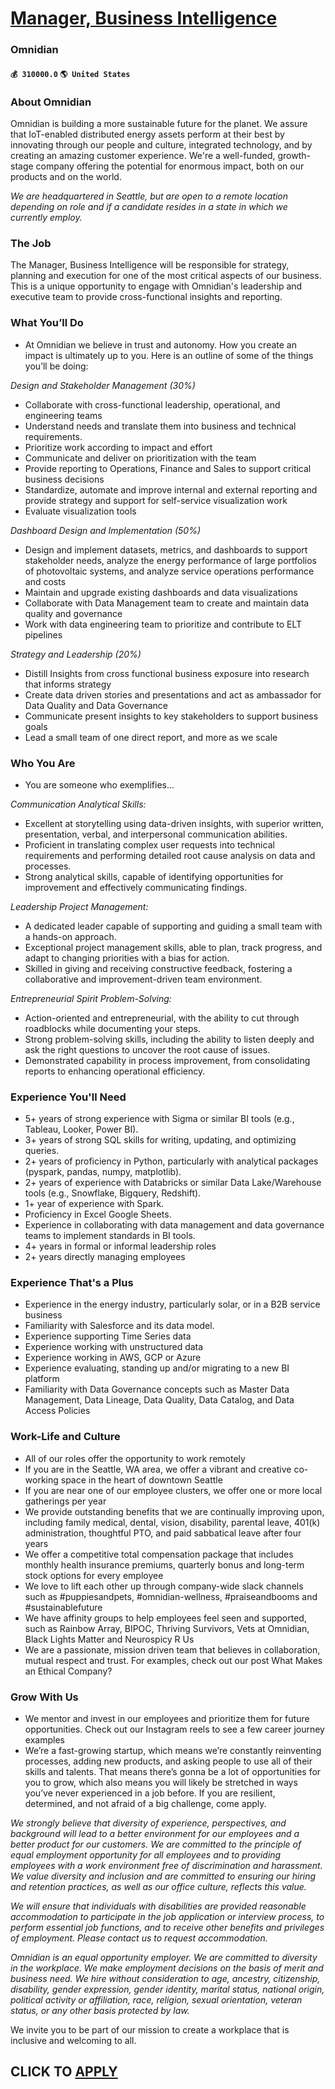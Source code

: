 # [Manager, Business Intelligence](https://www.remotewlb.com/apply/manager-business-intelligence-87234)  
### Omnidian  
#### `💰 310000.0` `🌎 United States`  

### About Omnidian

Omnidian is building a more sustainable future for the planet. We assure that IoT-enabled distributed energy assets perform at their best by innovating through our people and culture, integrated technology, and by creating an amazing customer experience. We're a well-funded, growth-stage company offering the potential for enormous impact, both on our products and on the world.

 _We are headquartered in Seattle, but are open to a remote location depending on role and if a candidate resides in a state in which we currently employ._

### The Job

The Manager, Business Intelligence will be responsible for strategy, planning and execution for one of the most critical aspects of our business. This is a unique opportunity to engage with Omnidian's leadership and executive team to provide cross-functional insights and reporting.

### What You’ll Do

  * At Omnidian we believe in trust and autonomy. How you create an impact is ultimately up to you. Here is an outline of some of the things you’ll be doing:

 _Design and Stakeholder Management (30%)_

  * Collaborate with cross-functional leadership, operational, and engineering teams
  * Understand needs and translate them into business and technical requirements.
  * Prioritize work according to impact and effort
  * Communicate and deliver on prioritization with the team
  * Provide reporting to Operations, Finance and Sales to support critical business decisions
  * Standardize, automate and improve internal and external reporting and provide strategy and support for self-service visualization work
  * Evaluate visualization tools

 _Dashboard Design and Implementation (50%)_

  * Design and implement datasets, metrics, and dashboards to support stakeholder needs, analyze the energy performance of large portfolios of photovoltaic systems, and analyze service operations performance and costs
  * Maintain and upgrade existing dashboards and data visualizations 
  * Collaborate with Data Management team to create and maintain data quality and governance
  * Work with data engineering team to prioritize and contribute to ELT pipelines

 _Strategy and Leadership (20%)_

  * Distill Insights from cross functional business exposure into research that informs strategy
  * Create data driven stories and presentations and act as ambassador for Data Quality and Data Governance
  * Communicate present insights to key stakeholders to support business goals
  * Lead a small team of one direct report, and more as we scale

### Who You Are

  * You are someone who exemplifies...

 _Communication Analytical Skills:_

  * Excellent at storytelling using data-driven insights, with superior written, presentation, verbal, and interpersonal communication abilities.
  * Proficient in translating complex user requests into technical requirements and performing detailed root cause analysis on data and processes.
  * Strong analytical skills, capable of identifying opportunities for improvement and effectively communicating findings.

 _Leadership Project Management:_

  * A dedicated leader capable of supporting and guiding a small team with a hands-on approach.
  * Exceptional project management skills, able to plan, track progress, and adapt to changing priorities with a bias for action.
  * Skilled in giving and receiving constructive feedback, fostering a collaborative and improvement-driven team environment.

 _Entrepreneurial Spirit Problem-Solving:_

  * Action-oriented and entrepreneurial, with the ability to cut through roadblocks while documenting your steps.
  * Strong problem-solving skills, including the ability to listen deeply and ask the right questions to uncover the root cause of issues.
  * Demonstrated capability in process improvement, from consolidating reports to enhancing operational efficiency.

### Experience You'll Need

  * 5+ years of strong experience with Sigma or similar BI tools (e.g., Tableau, Looker, Power BI).
  * 3+ years of strong SQL skills for writing, updating, and optimizing queries.
  * 2+ years of proficiency in Python, particularly with analytical packages (pyspark, pandas, numpy, matplotlib).
  * 2+ years of experience with Databricks or similar Data Lake/Warehouse tools (e.g., Snowflake, Bigquery, Redshift).
  * 1+ year of experience with Spark.
  * Proficiency in Excel Google Sheets.
  * Experience in collaborating with data management and data governance teams to implement standards in BI tools.
  * 4+ years in formal or informal leadership roles
  * 2+ years directly managing employees

### Experience That's a Plus

  * Experience in the energy industry, particularly solar, or in a B2B service business
  * Familiarity with Salesforce and its data model.
  * Experience supporting Time Series data
  * Experience working with unstructured data
  * Experience working in AWS, GCP or Azure
  * Experience evaluating, standing up and/or migrating to a new BI platform
  * Familiarity with Data Governance concepts such as Master Data Management, Data Lineage, Data Quality, Data Catalog, and Data Access Policies

### Work-Life and Culture

  * All of our roles offer the opportunity to work remotely
  * If you are in the Seattle, WA area, we offer a vibrant and creative co-working space in the heart of downtown Seattle
  * If you are near one of our employee clusters, we offer one or more local gatherings per year
  * We provide outstanding benefits that we are continually improving upon, including family medical, dental, vision, disability, parental leave, 401(k) administration, thoughtful PTO, and paid sabbatical leave after four years
  * We offer a competitive total compensation package that includes monthly health insurance premiums, quarterly bonus and long-term stock options for every employee
  * We love to lift each other up through company-wide slack channels such as #puppiesandpets, #omnidian-wellness, #praiseandbooms and #sustainablefuture
  * We have affinity groups to help employees feel seen and supported, such as Rainbow Array, BIPOC, Thriving Survivors, Vets at Omnidian, Black Lights Matter and Neurospicy R Us
  * We are a passionate, mission driven team that believes in collaboration, mutual respect and trust. For examples, check out our post What Makes an Ethical Company?

### Grow With Us

  * We mentor and invest in our employees and prioritize them for future opportunities. Check out our Instagram reels to see a few career journey examples
  * We’re a fast-growing startup, which means we’re constantly reinventing processes, adding new products, and asking people to use all of their skills and talents. That means there’s gonna be a lot of opportunities for you to grow, which also means you will likely be stretched in ways you’ve never experienced in a job before. If you are resilient, determined, and not afraid of a big challenge, come apply. 

_We strongly believe that diversity of experience, perspectives, and background will lead to a better environment for our employees and a better product for our customers. We are committed to the principle of equal employment opportunity for all employees and to providing employees with a work environment free of discrimination and harassment. We value diversity and inclusion and are committed to ensuring our hiring and retention practices, as well as our office culture, reflects this value._

 _We will ensure that individuals with disabilities are provided reasonable accommodation to participate in the job application or interview process, to perform essential job functions, and to receive other benefits and privileges of employment. Please contact us to request accommodation._

 _Omnidian is an equal opportunity employer. We are committed to diversity in the workplace. We make employment decisions on the basis of merit and business need. We hire without consideration to age, ancestry, citizenship, disability, gender expression, gender identity, marital status, national origin, political activity or affiliation, race, religion, sexual orientation, veteran status, or any other basis protected by law._

We invite you to be part of our mission to create a workplace that is inclusive and welcoming to all.

  
## CLICK TO [APPLY](https://www.remotewlb.com/apply/manager-business-intelligence-87234)

